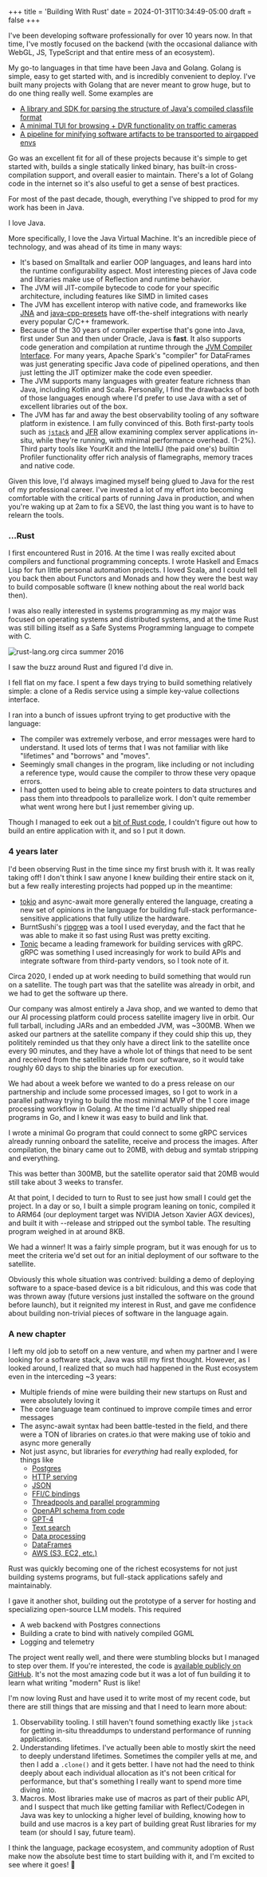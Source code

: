 +++
title = 'Building With Rust'
date = 2024-01-31T10:34:49-05:00
draft = false
+++

I've been developing software professionally for over 10 years now. In that time, I've mostly focused on the backend
(with the occasional daliance with WebGL, JS, TypeScript and that entire mess of an ecosystem).

My go-to languages in that time have been Java and Golang. Golang is simple, easy to get started with, and is incredibly
convenient to deploy. I've built many projects with Golang that are never meant to grow huge, but to do one thing really
well. Some examples are

* [A library and SDK for parsing the structure of Java's compiled classfile format](https://github.com/a10y/classy)
* [A minimal TUI for browsing + DVR functionality on traffic cameras](https://github.com/a10y/ddotcli)
* [A pipeline for minifying software artifacts to be transported to airgapped envs](https://blog.palantir.com/lilliput-minified-software-patches-ed4028242a5)

Go was an excellent fit for all of these projects because it's simple to get started with, builds a single statically linked binary,
has built-in cross-compilation support, and overall easier to maintain. There's a lot of Golang code in the internet so it's also useful
to get a sense of best practices.

For most of the past decade, though, everything I've shipped to prod for my work has been in Java.

I love Java.

More specifically, I love the Java Virtual Machine. It's an incredible piece of technology, and was ahead of its time in many ways:

* It's based on Smalltalk and earlier OOP languages, and leans hard into the runtime configurability aspect. Most interesting pieces
  of Java code and libraries make use of Reflection and runtime behavior.
* The JVM will JIT-compile bytecode to code for your specific architecture, including features like SIMD in limited cases
* The JVM has excellent interop with native code, and frameworks like [JNA](https://github.com/java-native-access/jna) and 
  [java-cpp-presets](https://github.com/bytedeco/javacpp-presets) have off-the-shelf integrations with nearly every popular
  C/C++ framework.
* Because of the 30 years of compiler expertise that's gone into Java, first under Sun and then under Oracle, Java is **fast**.
  It also supports code generation and compilation at runtime through the [JVM Compiler Interface](https://openjdk.org/jeps/243).
  For many years, Apache Spark's "compiler" for DataFrames was just generating specific Java code of pipelined operations, and then
  just letting the JIT optimizer make the code even speedier.
* The JVM supports many languages with greater feature richness than Java, including Kotlin and Scala. Personally, I find the drawbacks
  of both of those languages enough where I'd prefer to use Java with a set of excellent libraries out of the box.
* The JVM has far and away the best observability tooling of any software platform in existence. I am fully convinced of this. Both first-party
  tools such as [`jstack`](https://docs.oracle.com/javase/8/docs/technotes/tools/unix/jstack.html) and [JFR](https://docs.oracle.com/javacomponents/jmc-5-4/jfr-runtime-guide/about.htm#JFRUH170)
  allow examining complex server applications in-situ, while they're running, with minimal performance overhead. (1-2%). Third party tools like
  YourKit and the IntelliJ (the paid one's) builtin Profiler functionality offer rich analysis of flamegraphs, memory traces and native code.


Given this love, I'd always imagined myself being glued to Java for the rest of my professional career. I've invested a lot of my effort into
becoming comfortable with the critical parts of running Java in production, and when you're waking up at 2am to fix a SEV0, the last thing you
want is to have to relearn the tools.


### ...Rust

I first encountered Rust in 2016. At the time I was really excited about compilers and functional programming concepts. I wrote Haskell
and Emacs Lisp for fun little personal automation projects. I loved Scala, and I could tell you back then about Functors and Monads
and how they were the best way to build composable software (I knew nothing about the real world back then).

I was also really interested in systems programming as my major was focused on operating systems and distributed systems, and at the time
Rust was still billing itself as a Safe Systems Programming language to compete with C.


![rust-lang.org circa summer 2016](/images/rust2016.jpg)

I saw the buzz around Rust and figured I'd dive in.

I fell flat on my face. I spent a few days trying to build something relatively simple: a clone of a Redis service
using a simple key-value collections interface.

I ran into a bunch of issues upfront trying to get productive with the language:

* The compiler was extremely verbose, and error messages were hard to understand. It used lots of terms
  that I was not familiar with like "lifetimes" and "borrows" and "moves".
* Seemingly small changes in the program, like including or not including a reference type, would cause
  the compiler to throw these very opaque errors.
* I had gotten used to being able to create pointers to data structures and pass them into threadpools
  to parallelize work. I don't quite remember what went wrong here but I just remember giving up.

Though I managed to eek out a [bit of Rust code](https://github.com/a10y/consist), I couldn't figure out how to build an entire application with it, and so I put it down.


### 4 years later

I'd been observing Rust in the time since my first brush with it. It was really taking off! I don't think I saw
anyone I knew building their entire stack on it, but a few really interesting projects had popped up in the meantime:

* [tokio](https://tokio.rs/) and async-await more generally entered the language, creating a new set of opinions
  in the language for building full-stack performance-sensitive applications that fully utilize the hardware.
* BurntSushi's [ripgrep](https://github.com/BurntSushi/ripgrep) was a tool I used everyday, and the fact that he was able to make it so fast using Rust
  was pretty exciting.
* [Tonic](https://github.com/hyperium/tonic) became a leading framework for building services with gRPC. gRPC was something I used increasingly for work
  to build APIs and integrate software from third-party vendors, so I took note of it.

Circa 2020, I ended up at work needing to build something that would run on a satellite. The tough part was that
the satellite was already in orbit, and we had to get the software up there.

Our company was almost entirely a Java shop, and we wanted to demo that our AI processing platform could process
satellite imagery live in orbit. Our full tarball, including JARs and an embedded JVM, was ~300MB. When we asked
our partners at the satellite company if they could ship this up, they polititely reminded us that they only have
a direct link to the satellite once every 90 minutes, and they have a whole lot of things that need to be sent
and received from the satellite aside from our software, so it would take roughly 60 days to ship the binaries
up for execution.

We had about a week before we wanted to do a press release on our partnership and include some processed images,
so I got to work in a parallel pathway trying to build the most minimal MVP of the 1 core image processing workflow
in Golang. At the time I'd actually shipped real programs in Go, and I knew it was easy to build and link that.

I wrote a minimal Go program that could connect to some gRPC services already running onboard the satellite, receive
and process the images. After compilation, the binary came out to 20MB, with debug and symtab stripping and everything.

This was better than 300MB, but the satellite operator said that 20MB would still take about 3 weeks to transfer.

At that point, I decided to turn to Rust to see just how small I could get the project. In a day or so, I built a simple program leaning on tonic, compiled it to ARM64 (our deployment target was NVIDIA Jetson Xavier AGX devices), and built it with --release and stripped out the symbol table. The resulting program weighed in at around 8KB.

We had a winner! It was a fairly simple program, but it was enough for us to meet the criteria we'd set out for an initial deployment of our software to the satellite.

Obviously this whole situation was contrived: building a demo of deploying software to a space-based device is a bit ridiculous, and this was code that was thrown away (future versions just installed the software on the ground before launch), but it reignited my interest in Rust, and gave me confidence about building non-trivial pieces of software in the language again.


### A new chapter

I left my old job to setoff on a new venture, and when my partner and I were looking for a software stack, Java was
still my first thought. However, as I looked around, I realized that so much had happened in the Rust ecosystem even in the interceding ~3 years:

* Multiple friends of mine were building their new startups on Rust and were absolutely loving it
* The core language team continued to improve compile times and error messages
* The async-await syntax had been battle-tested in the field, and there were a TON of libraries on crates.io
  that were making use of tokio and async more generally
* Not just async, but libraries for *everything* had really exploded, for things like
    * [Postgres](https://docs.rs/sqlx/latest/sqlx/type.PgPool.html)
    * [HTTP serving](https://github.com/tokio-rs/axum)
    * [JSON](https://github.com/serde-rs/json)
    * [FFI/C bindings](https://github.com/rust-lang/rust-bindgen)
    * [Threadpools and parallel programming](https://github.com/rayon-rs/rayon)
    * [OpenAPI schema from code](https://github.com/juhaku/utoipa)
    * [GPT-4](https://github.com/64bit/async-openai)
    * [Text search](https://github.com/quickwit-oss/tantivy)
    * [Data processing](https://github.com/apache/arrow-datafusion)
    * [DataFrames](https://pola.rs/)
    * [AWS (S3, EC2, etc.)](https://github.com/awslabs/aws-sdk-rust)


Rust was quickly becoming one of the richest ecosystems for not just building systems programs, but full-stack
applications safely and maintainably.

I gave it another shot, building out the prototype of a server for hosting and specializing open-source LLM models. This required

* A web backend with Postgres connections
* Building a crate to bind with natively compiled GGML
* Logging and telemetry

The project went really well, and there were stumbling blocks but I managed to step over them. If you're interested, the code is [available publicly on GitHub](https://github.com/intrinsiclabsai/models.rs). It's not the most amazing code but it was a lot of fun building it to learn what writing "modern" Rust is like!


I'm now loving Rust and have used it to write most of my recent code, but there are still things that are missing and that I need to learn more about:

1. Observability tooling. I still haven't found something exactly like `jstack` for getting in-situ threaddumps to understand performance of running applications.
2. Understanding lifetimes. I've actually been able to mostly skirt the need to deeply understand lifetimes. Sometimes the compiler yells at me, and then I add a `.clone()` and it gets better. I have not had the need to think deeply about each individual allocation as it's not been critical for performance, but that's something I really want to spend more time diving into.
3. Macros. Most libraries make use of macros as part of their public API, and I suspect that much like getting familiar with Reflect/Codegen in Java was key to unlocking a higher level of building, knowing how to build and use macros is a key part of building great Rust libraries for my team (or should I say, future team).


I think the language, package ecosystem, and community adoption of Rust make now the absolute best time to start building with it, and I'm excited to see where it goes! 🚀



